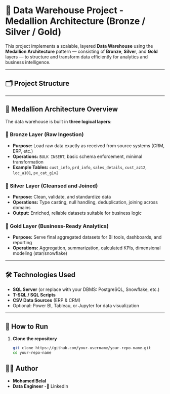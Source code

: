 # 🧱 Data Warehouse Project - Medallion Architecture (Bronze / Silver / Gold)

This project implements a scalable, layered **Data Warehouse** using the **Medallion Architecture** pattern — consisting of **Bronze**, **Silver**, and **Gold** layers — to structure and transform data efficiently for analytics and business intelligence.

---

## 🗂️ Project Structure

---

## 🧱 Medallion Architecture Overview

The data warehouse is built in **three logical layers**:

### 🔹 Bronze Layer (Raw Ingestion)
- **Purpose:** Load raw data exactly as received from source systems (CRM, ERP, etc.)
- **Operations:** `BULK INSERT`, basic schema enforcement, minimal transformation
- **Example Tables:** `cust_info`, `prd_info`, `sales_details`, `cust_az12`, `loc_a101`, `px_cat_g1v2`

### 🔸 Silver Layer (Cleansed and Joined)
- **Purpose:** Clean, validate, and standardize data
- **Operations:** Type casting, null handling, deduplication, joining across domains
- **Output:** Enriched, reliable datasets suitable for business logic

### 🥇 Gold Layer (Business-Ready Analytics)
- **Purpose:** Serve final aggregated datasets for BI tools, dashboards, and reporting
- **Operations:** Aggregation, summarization, calculated KPIs, dimensional modeling (star/snowflake)

---

## 🛠️ Technologies Used

- **SQL Server** (or replace with your DBMS: PostgreSQL, Snowflake, etc.)
- **T-SQL / SQL Scripts**
- **CSV Data Sources** (ERP & CRM)
- Optional: Power BI, Tableau, or Jupyter for data visualization

---

## 🚀 How to Run

1. **Clone the repository**
   ```bash
   git clone https://github.com/your-username/your-repo-name.git
   cd your-repo-name

## 🙋‍♂️ Author

  - **Mohamed Belal**
  - **Data Engineer**
  -🔗 LinkedIn

